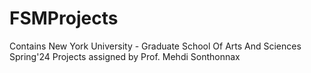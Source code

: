 # FSMProjects

Contains New York University - Graduate School Of Arts And Sciences Spring'24 Projects assigned by Prof. Mehdi Sonthonnax

